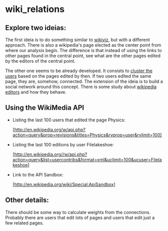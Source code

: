 wiki_relations
==============

Explore two ideias:
-------------------

The first ideia is to do something similar to [wikiviz][], but with a different approach. There is also a wikipedia's page elected as the center point from where our analysis begin. The difference is that instead of using the links to other pages found in the central point, see what are the other pages edited by the editors of the central point.

The other one seems to be already developed. It consists to [cluster the users][] based on the pages edited by then. If two users edited the same page, they are, somehow, connected. The extension of the ideia is to build a social network around this concept. There is some study about [wikipedia editors][] and how they behave.

Using the WikiMedia API
-----------------------
*   Listing the last 100 users that edited the page Physics:

    [http://en.wikipedia.org/w/api.php?action=query&prop=revisions&titles=Physics&rvprop=user&rvlimit=100]

*   Listing the last 100 editions by user Filelakeshoe:

    [http://en.wikipedia.org//w/api.php?action=query&list=usercontribs&format=xml&uclimit=100&ucuser=Filelakeshoe]

*   Link to the API Sandbox:

    [http://en.wikipedia.org/wiki/Special:ApiSandbox]


Other details:
-------------

There should be some way to calculate weights from the connections. Probably there are users that edit lots of pages and users that edit just a few related pages.



[wikiviz]: http://www.chrisharrison.net/projects/wikiviz/
[dumps]: http://dumps.wikimedia.org/enwiki/
[dbpedia]: http://dbpedia.org/About
[article at hackdiary]: http://www.hackdiary.com/2012/04/05/extracting-a-social-graph-from-wikipedia-people-pages/
[cluster the users]: http://jace.zaiki.in/files/2009/05/19/cis-wikipedia-report1.pdf
[wikipedia editors]: http://ai.stanford.edu/~west1/pubs/wikiedits.pdf